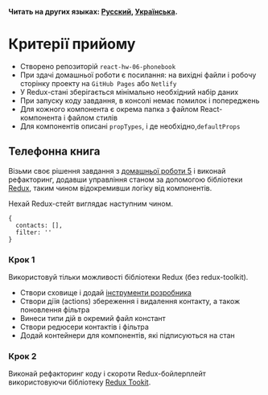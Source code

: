 **Читать на других языках: [Русский](README.md), [Українська](README.ua.md).**

# Критерії прийому

- Створено репозиторій `react-hw-06-phonebook`
- При здачі домашньої роботи є посилання: на вихідні файли і робочу сторінку
  проекту на `GitHub Pages` або `Netlify`
- У Redux-стані зберігається мінімально необхідний набір даних
- При запуску коду завдання, в консолі немає помилок і попереджень
- Для кожного компонента є окрема папка з файлом React-компонента і файлом
  стилів
- Для компонентів описані `propTypes`, і де необхідно,`defaultProps`

## Телефонна книга

Візьми своє рішення завдання з
[домашньої роботи 5](../../homework-05/phonebook/) і виконай рефакторинг,
додавши управління станом за допомогою бібліотеки
[Redux](https://redux.js.org/), таким чином відокремивши логіку від компонентів.

Нехай Redux-стейт виглядає наступним чином.

```shell
{
  contacts: [],
  filter: ''
}
```

### Крок 1

Використовуй тільки можливості бібліотеки Redux (без redux-toolkit).

- Створи сховище і додай
  [інструменти розробника](http://extension.remotedev.io/)
- Створи діїя (actions) збереження і видалення контакту, а також поновлення
  фільтра
- Винеси типи дій в окремий файл констант
- Створи редюсери контактів і фільтра
- Додай контейнери для компонентів, які підписуються на стан

### Крок 2

Виконай рефакторинг коду і скороти Redux-бойлерплейт використовуючи бібліотеку
[Redux Tookit](https://redux-toolkit.js.org/).
